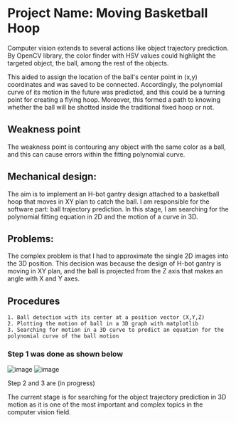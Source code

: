 # Project Name: Moving Basketball Hoop
Computer vision extends to several actions like object trajectory prediction. By OpenCV library, the color finder with HSV values could highlight the targeted object, the ball, among the rest of the objects. 
    
This aided to assign the location of the ball's center point in (x,y) coordinates and was saved to be connected. Accordingly, the polynomial curve of its motion in the future was predicted, and this could be a turning point for creating a flying hoop. Moreover, this formed a path to knowing whether the ball will be shotted inside the traditional fixed hoop or not. 
## Weakness point
The weakness point is contouring any object with the same color as a ball, and this can cause errors within the fitting polynomial curve.  
## Mechanical design:
The aim is to implement an H-bot gantry design attached to a basketball hoop that moves in XY plan to catch the ball. I am responsible for the software part: ball trajectory prediction. In this stage, I am searching for the polynomial fitting equation in 2D and the motion of a curve in 3D.
## Problems:
The complex problem is that I had to approximate the single 2D images into the 3D position. This decision was because the design of H-bot gantry is moving in XY plan, and the ball is projected from the Z axis that makes an angle with X and Y axes.
 
## Procedures
    1. Ball detection with its center at a position vector (X,Y,Z)
    2. Plotting the motion of ball in a 3D graph with matplotlib 
    3. Searching for motion in a 3D curve to predict an equation for the polynomial curve of the ball motion 
 
 ### Step 1 was done as shown below 
 
 ![image](https://user-images.githubusercontent.com/101527083/220137668-d189df1a-9c34-484c-9f02-c2569629dc97.png) ![image](https://user-images.githubusercontent.com/101527083/220137756-1f8017ba-892c-4b9f-9431-38c7d6ad1265.png)

Step 2 and 3 are (in progress)
    
The current stage is for searching for the object trajectory prediction in 3D motion as it is one of the most important and complex topics in the computer vision field.

